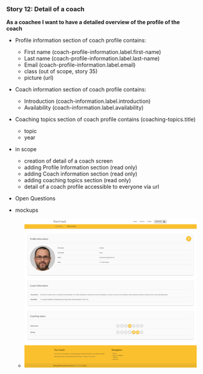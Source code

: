 ### Story 12: Detail of a coach
**As a coachee I want to have a detailed overview of the profile of the coach**


 - Profile information section of coach profile contains:
     - First name  (coach-profile-information.label.first-name)
     - Last name (coach-profile-information.label.last-name)
     - Email (coach-profile-information.label.email)
     - class (out of scope, story 35)
     - picture (url)
     
 - Coach information section of coach profile contains:
      - Introduction (coach-information.label.introduction)
      - Availability (coach-information.label.availability)
      
  - Coaching topics section of coach profile contains (coaching-topics.title)
    - topic
    - year

  - in scope
      - creation of detail of a coach screen
      - adding Profile Information section (read only)
      - adding Coach information section (read only)
      - adding coaching topics section (read only)
      - detail of a coach profile accessible to everyone via url
      
  - Open Questions


 - mockups
     - ![signin](../img/detail-of-a-coach.png)
  